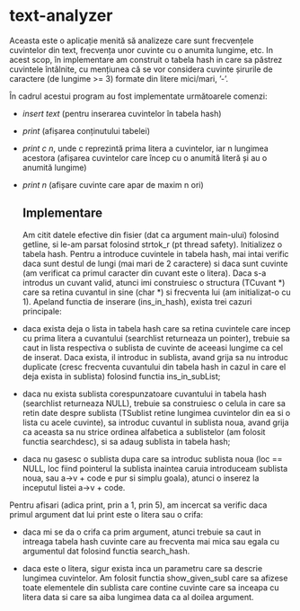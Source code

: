 # text-analyzer

Aceasta este o aplicație menită să analizeze care sunt frecvențele cuvintelor din text, frecvența unor cuvinte cu o anumita lungime, etc.
In acest scop, în implementare am construit o tabela hash in care sa păstrez cuvintele întâlnite, cu mențiunea că se vor considera cuvinte șirurile de caractere (de lungime >= 3) formate din litere mici/mari, ’-’.

În cadrul acestui program au fost implementate următoarele comenzi:
- _insert text_ (pentru inserarea cuvintelor în tabela hash)
- _print_ (afișarea conținutului tabelei)
- _print c n_, unde c reprezintă prima litera a cuvintelor, iar n lungimea acestora (afișarea cuvintelor care încep cu o anumită literă și au o anumită lungime)
- _print n_ (afișare cuvinte care apar de maxim n ori)

  ## Implementare

  Am citit datele efective din fisier (dat ca argument main-ului) folosind getline,
si le-am parsat folosind strtok_r (pt thread safety). Initializez o tabela hash.
Pentru a introduce cuvintele in tabela hash, mai intai verific daca sunt destul
de lungi (mai mari de 2 caractere) si daca sunt cuvinte (am verificat ca primul
caracter din cuvant este o litera).
Daca s-a introdus un cuvant valid, atunci imi construiesc o structura (TCuvant *) care
sa retina cuvantul in sine (char *) si frecventa lui (am initializat-o cu 1). Apeland
functia de inserare (ins_in_hash), exista trei cazuri principale:

- daca exista deja o lista in tabela hash care sa retina cuvintele care incep cu
prima litera a cuvantului (searchlist returneaza un pointer), trebuie sa caut in lista respectiva o sublista de cuvinte
de aceeasi lungime ca cel de inserat. Daca exista, il introduc in sublista, avand grija
sa nu introduc duplicate (cresc frecventa cuvantului din tabela hash in cazul in care el
deja exista in sublista) folosind functia ins_in_subList;

- daca nu exista sublista corespunzatoare cuvantului in tabela hash (searchlist returneaza
NULL), trebuie sa construiesc o celula in care sa retin date despre sublista (TSublist
retine lungimea  cuvintelor din ea si o lista cu acele cuvinte), sa introduc cuvantul in
sublista noua, avand grija ca aceasta sa nu strice ordinea alfabetica a sublistelor
(am folosit functia searchdesc), si sa adaug sublista in tabela hash;

- daca nu gasesc o sublista dupa care sa introduc sublista noua (loc == NULL, loc fiind
pointerul la sublista inaintea caruia introduceam sublista noua, sau a->v + code e pur si
simplu goala), atunci o inserez la inceputul listei a->v + code.

Pentru afisari (adica print, prin a 1, prin 5), am incercat sa verific daca primul argument
dat lui print este o litera sau o crifa:

- daca mi se da o crifa ca prim argument, atunci trebuie sa caut in intreaga tabela hash cuvinte
care au frecventa mai mica sau egala cu argumentul dat folosind functia search_hash.

- daca este o litera, sigur exista inca un parametru care sa descrie lungimea cuvintelor.
Am folosit functia show_given_subl care sa afizese toate elementele din sublista care contine
cuvinte care sa inceapa cu litera data si care sa aiba lungimea data ca al doilea argument.
